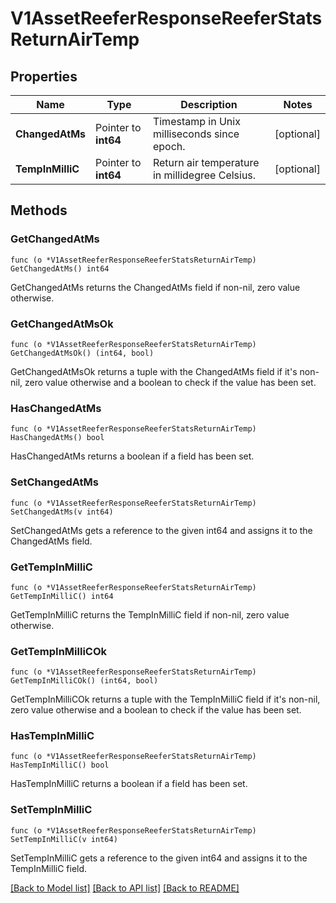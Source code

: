 # V1AssetReeferResponseReeferStatsReturnAirTemp

## Properties

Name | Type | Description | Notes
------------ | ------------- | ------------- | -------------
**ChangedAtMs** | Pointer to **int64** | Timestamp in Unix milliseconds since epoch. | [optional] 
**TempInMilliC** | Pointer to **int64** | Return air temperature in millidegree Celsius. | [optional] 

## Methods

### GetChangedAtMs

`func (o *V1AssetReeferResponseReeferStatsReturnAirTemp) GetChangedAtMs() int64`

GetChangedAtMs returns the ChangedAtMs field if non-nil, zero value otherwise.

### GetChangedAtMsOk

`func (o *V1AssetReeferResponseReeferStatsReturnAirTemp) GetChangedAtMsOk() (int64, bool)`

GetChangedAtMsOk returns a tuple with the ChangedAtMs field if it's non-nil, zero value otherwise
and a boolean to check if the value has been set.

### HasChangedAtMs

`func (o *V1AssetReeferResponseReeferStatsReturnAirTemp) HasChangedAtMs() bool`

HasChangedAtMs returns a boolean if a field has been set.

### SetChangedAtMs

`func (o *V1AssetReeferResponseReeferStatsReturnAirTemp) SetChangedAtMs(v int64)`

SetChangedAtMs gets a reference to the given int64 and assigns it to the ChangedAtMs field.

### GetTempInMilliC

`func (o *V1AssetReeferResponseReeferStatsReturnAirTemp) GetTempInMilliC() int64`

GetTempInMilliC returns the TempInMilliC field if non-nil, zero value otherwise.

### GetTempInMilliCOk

`func (o *V1AssetReeferResponseReeferStatsReturnAirTemp) GetTempInMilliCOk() (int64, bool)`

GetTempInMilliCOk returns a tuple with the TempInMilliC field if it's non-nil, zero value otherwise
and a boolean to check if the value has been set.

### HasTempInMilliC

`func (o *V1AssetReeferResponseReeferStatsReturnAirTemp) HasTempInMilliC() bool`

HasTempInMilliC returns a boolean if a field has been set.

### SetTempInMilliC

`func (o *V1AssetReeferResponseReeferStatsReturnAirTemp) SetTempInMilliC(v int64)`

SetTempInMilliC gets a reference to the given int64 and assigns it to the TempInMilliC field.


[[Back to Model list]](../README.md#documentation-for-models) [[Back to API list]](../README.md#documentation-for-api-endpoints) [[Back to README]](../README.md)


